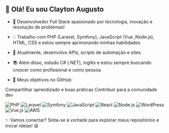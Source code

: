 ## 👋 Olá! Eu sou Clayton Augusto

- 🚀 Desenvolvedor Full Stack apaixonado por tecnologia, inovação e resolução de problemas!

- 💡 Trabalho com PHP (Laravel, Symfony), JavaScript (Vue ,Node.js), HTML, CSS e estou sempre aprimorando minhas habilidades.

- 🎯 Atualmente, desenvolvo APIs, scripts de automação e sites.

- 📚 Além disso, estudo C# (.NET), inglês e estou sempre buscando crescer como profissional e como pessoa.
  
- 🔗 Meus objetivos no GitHub:

 Compartilhar aprendizado e boas práticas
 Contribuir para a comunidade dev

![PHP](https://img.shields.io/badge/PHP-777BB4?style=for-the-badge&logo=php&logoColor=white)
![Laravel](https://img.shields.io/badge/Laravel-FF2D20?style=for-the-badge&logo=laravel&logoColor=white)
![Symfony](https://img.shields.io/badge/Symfony-000000?style=for-the-badge&logo=symfony&logoColor=white)
![JavaScript](https://img.shields.io/badge/JavaScript-F7DF1E?style=for-the-badge&logo=javascript&logoColor=black)
![React](https://img.shields.io/badge/React-61DAFB?style=for-the-badge&logo=react&logoColor=black)
![Node.js](https://img.shields.io/badge/Node.js-339933?style=for-the-badge&logo=node.js&logoColor=white)
![WordPress](https://img.shields.io/badge/WordPress-21759B?style=for-the-badge&logo=wordpress&logoColor=white)
![Vue.js](https://img.shields.io/badge/Vue.js-4FC08D?style=for-the-badge&logo=vue.js&logoColor=white)
![AWS](https://img.shields.io/badge/AWS-232F3E?style=for-the-badge&logo=amazonaws&logoColor=white)

✨ Vamos conectar? Sinta-se à vontade para explorar meus repositórios e trocar ideias! 😃
